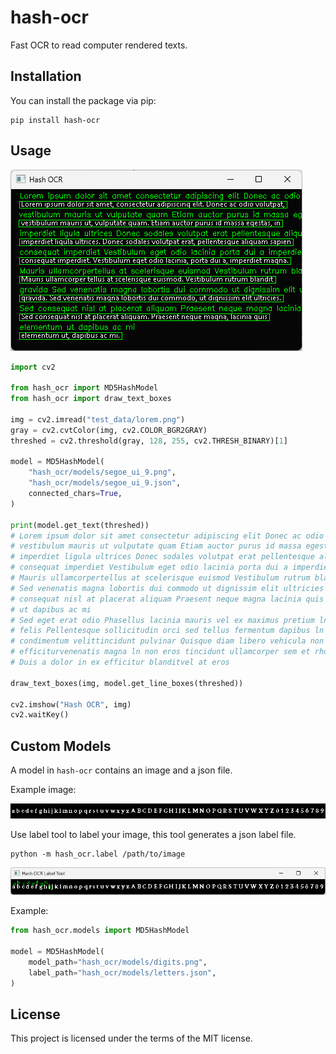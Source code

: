 # hash-ocr

Fast OCR to read computer rendered texts.

## Installation

You can install the package via pip:

```
pip install hash-ocr
```

## Usage

![Demo](docs/demo.png)

```python
import cv2

from hash_ocr import MD5HashModel
from hash_ocr import draw_text_boxes

img = cv2.imread("test_data/lorem.png")
gray = cv2.cvtColor(img, cv2.COLOR_BGR2GRAY)
threshed = cv2.threshold(gray, 128, 255, cv2.THRESH_BINARY)[1]

model = MD5HashModel(
    "hash_ocr/models/segoe_ui_9.png",
    "hash_ocr/models/segoe_ui_9.json",
    connected_chars=True,
)

print(model.get_text(threshed))
# Lorem ipsum dolor sit amet consectetur adipiscing elit Donec ac odio volutpat
# vestibulum mauris ut vulputate quam Etiam auctor purus id massa egestas in
# imperdiet ligula ultrices Donec sodales volutpat erat pellentesque aliquam sapien
# consequat imperdiet Vestibulum eget odio lacinia porta dui a imperdiet magna
# Mauris ullamcorpertellus at scelerisque euismod Vestibulum rutrum blandit gravida
# Sed venenatis magna lobortis dui commodo ut dignissim elit ultricies Sed
# consequat nisl at placerat aliquam Praesent neque magna lacinia quis elementum
# ut dapibus ac mi
# Sed eget erat odio Phasellus lacinia mauris vel ex maximus pretium ln sed mattis
# felis Pellentesque sollicitudin orci sed tellus fermentum dapibus ln at urna
# condimentum velittincidunt pulvinar Quisque diam libero vehicula non mi non
# efficiturvenenatis magna ln non eros tincidunt ullamcorper sem et rhoncus augue
# Duis a dolor in ex efficitur blanditvel at eros

draw_text_boxes(img, model.get_line_boxes(threshed))

cv2.imshow("Hash OCR", img)
cv2.waitKey()
```

## Custom Models

A model in `hash-ocr` contains an image and a json file.

Example image:

![Model Image](hash_ocr/models/beaufont.png)

Use label tool to label your image, this tool generates a json label file.

```
python -m hash_ocr.label /path/to/image
```

![Label Tool](docs/label_tool.png)

Example:

```python
from hash_ocr.models import MD5HashModel

model = MD5HashModel(
    model_path="hash_ocr/models/digits.png",
    label_path="hash_ocr/models/letters.json",
)
```

## License

This project is licensed under the terms of the MIT license.
